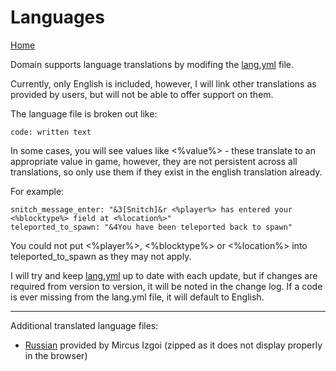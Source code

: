 # Languages

[Home](https://torpkev.github.io/domain_docs/resources/lang.yml)

Domain supports language translations by modifing the [lang.yml](https://torpkev.github.io/domain_docs/resources/lang.yml) file.

Currently, only English is included, however, I will link other translations as provided by users, but will not be able to offer support on them.

The language file is broken out like:

    code: written text
    
In some cases, you will see values like <%value%> - these translate to an appropriate value in game, however, they are not persistent across all translations, so only use them if they exist in the english translation already.

For example:

    snitch_message_enter: "&3[Snitch]&r <%player%> has entered your <%blocktype%> field at <%location%>"
    teleported_to_spawn: "&4You have been teleported back to spawn"
    
You could not put <%player%>, <%blocktype%> or <%location%> into teleported_to_spawn as they may not apply.

I will try and keep [lang.yml](https://torpkev.github.io/domain_docs/resources/lang.yml) up to date with each update, but if changes are required from version to version, it will be noted in the change log.  If a code is ever missing from the lang.yml file, it will default to English.

---

Additional translated language files:

- [Russian](https://torpkev.github.io/domain_docs/resources/user/mircus/lang.zip) provided by Mircus Izgoi (zipped as it does not display properly in the browser)
